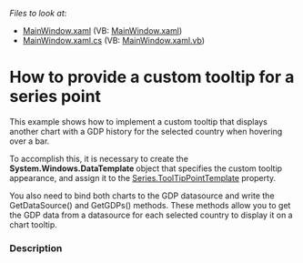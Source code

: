 <!-- default file list -->
*Files to look at*:

* [MainWindow.xaml](./CS/ToolTipPointTemplate/MainWindow.xaml) (VB: [MainWindow.xaml](./VB/ToolTipPointTemplate/MainWindow.xaml))
* [MainWindow.xaml.cs](./CS/ToolTipPointTemplate/MainWindow.xaml.cs) (VB: [MainWindow.xaml.vb](./VB/ToolTipPointTemplate/MainWindow.xaml.vb))
<!-- default file list end -->
# How to provide a custom tooltip for a series point


<p>This example shows how to implement a custom tooltip that displays another chart with a GDP history for the selected country when hovering over a bar. </p><p>To accomplish this, it is necessary to create the<strong> System.Windows.DataTemplate </strong>object that specifies the custom tooltip appearance, and assign it to the <a href="http://help.devexpress.com/#WPF/DevExpressXpfChartsSeries_ToolTipPointTemplatetopic"><u>Series.ToolTipPointTemplate</u></a> property.  </p><p>You also need to bind both charts to the GDP datasource and write the GetDataSource() and GetGDPs() methods. These methods allow you to get the GDP data from a datasource  for each selected country to display it on a chart tooltip. </p>


<h3>Description</h3>

<p><br />
</p>

<br/>


